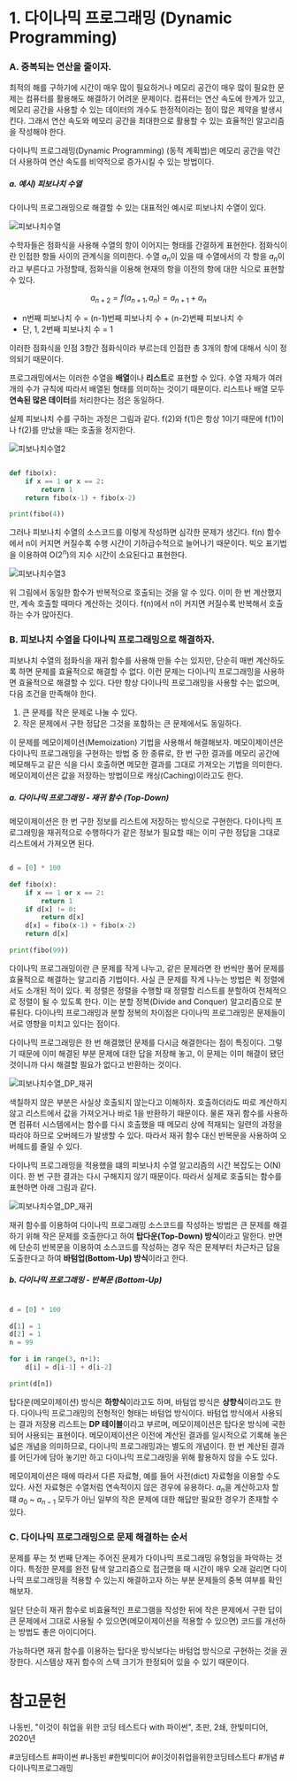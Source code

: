 # 1. 다이나믹 프로그래밍 (Dynamic Programming)

### A. 중복되는 연산을 줄이자.

최적의 해를 구하기에 시간이 매우 많이 필요하거나 메모리 공간이 매우 많이 필요한 문제는 컴퓨터를 활용해도 해결하기 어려운 문제이다. 컴퓨터는 연산 속도에 한계가 있고, 메모리 공간을 사용할 수 있는 데이터의 개수도 한정적이라는 점이 많은 제약을 발생시킨다. 그래서 연산 속도와 메모리 공간을 최대한으로 활용할 수 있는 효율적인 알고리즘을 작성해야 한다.

다이나믹 프로그래밍(Dynamic Programming) (동적 계획법)은 메모리 공간을 약간 더 사용하여 연산 속도를 비약적으로 증가시킬 수 있는 방법이다.

##### a. 예시) 피보나치 수열

다이나믹 프로그래밍으로 해결할 수 있는 대표적인 예시로 피보나치 수열이 있다.

![피보나치수열](/bin/PS_image/피보나치수열.png)

수학자들은 점화식을 사용해 수열의 항이 이어지는 형태를 간결하게 표현한다. 점화식이란 인접한 항들 사이의 관계식을 의미한다. 수열 ${a_n}$이 있을 때 수열에서의 각 항을 $a_n$이라고 부른다고 가정할때, 점화식을 이용해 현재의 항을 이전의 항에 대한 식으로 표현할 수 있다.

$$a_{n+2}=f(a_{n+1}, a_{n}) = a_{n+1} + a_{n}$$

- n번째 피보나치 수 = (n-1)번째 피보나치 수 + (n-2)번째 피보나치 수
- 단, 1, 2번째 피보나치 수 = 1

이러한 점화식을 인점 3항간 점화식이라 부르는데 인접한 총 3개의 항에 대해서 식이 정의되기 때문이다.

프로그래밍에서는 이러한 수열을 **배열**이나 **리스트**로 표현할 수 있다. 수열 자체가 여러 개의 수가 규칙에 따라서 배열된 형태를 의미하는 것이기 때문이다. 리스트나 배열 모두 **연속된 많은 데이터**를 처리한다는 점은 동일하다.

실제 피보나치 수를 구하는 과정은 그림과 같다. f(2)와 f(1)은 항상 1이기 때문에 f(1)이나 f(2)를 만났을 때는 호출을 정지한다.

![피보나치수열2](/bin/PS_image/피보나치수열2.png)

```python

def fibo(x):  
    if x == 1 or x == 2:  
        return 1  
	return fibo(x-1) + fibo(x-2)  
  
print(fibo(4))

```

그러나 피보나치 수열의 소스코드를 이렇게 작성하면 심각한 문제가 생긴다. f(n) 함수에서 n이 커지면 커질수록 수행 시간이 기하급수적으로 늘어나기 때문이다. 빅오 표기법을 이용하여 O($2^n$)의 지수 시간이 소요된다고 표현한다.

![피보나치수열3](/bin/PS_image/피보나치수열3.png)

위 그림에서 동일한 함수가 반복적으로 호출되는 것을 알 수 있다. 이미 한 번 계산했지만, 계속 호출할 때마다 계산하는 것이다. f(n)에서 n이 커지면 커질수록 반복해서 호출하는 수가 많아진다.

### B. 피보나치 수열을 다이나믹 프로그래밍으로 해결하자.

피보나치 수열의 점화식을 재귀 함수를 사용해 만들 수는 있지만, 단순히 매번 계산하도록 하면 문제를 효율적으로 해결할 수 없다. 이런 문제는 다이나믹 프로그래밍을 사용하면 효율적으로 해결할 수 있다. 다만 항상 다이나믹 프로그래밍을 사용할 수는 없으며, 다음 조건을 만족해야 한다.

1. 큰 문제를 작은 문제로 나눌 수 있다.
2. 작은 문제에서 구한 정답은 그것을 포함하는 큰 문제에서도 동일하다.

이 문제를 메모이제이션(Memoization) 기법을 사용해서 해결해보자. 메모이제이션은 다이나믹 프로그래밍을 구현하는 방법 중 한 종류로, 한 번 구한 결과를 메모리 공간에 메모해두고 같은 식을 다시 호출하면 메모한 결과를 그대로 가져오는 기법을 의미한다. 메모이제이션은 값을 저장하는 방법이므로 캐싱(Caching)이라고도 한다.

##### a. 다이나믹 프로그래밍 - 재귀 함수 (Top-Down)

메모이제이션은 한 번 구한 정보를 리스트에 저장하는 방식으로 구현한다. 다이나믹 프로그래밍을 재귀적으로 수행하다가 같은 정보가 필요할 때는 이미 구한 정답을 그대로 리스트에서 가져오면 된다.

```python

d = [0] * 100  
  
def fibo(x):  
    if x == 1 or x == 2:  
        return 1  
	if d[x] != 0:  
        return d[x]  
    d[x] = fibo(x-1) + fibo(x-2)  
    return d[x]  
  
print(fibo(99))

```

다이나믹 프로그래밍이란 큰 문제를 작게 나누고, 같은 문제라면 한 번씩만 풀어 문제를 효율적으로 해결하는 알고리즘 기법이다. 사실 큰 문제를 작게 나누는 방법은 퀵 정렬에서도 소개된 적이 있다. 퀵 정렬은 정렬을 수행할 때 정렬할 리스트를 분할하여 전체적으로 정렬이 될 수 있도록 한다. 이는 분할 정복(Divide and Conquer) 알고리즘으로 분류된다. 다이나믹 프로그래밍과 분할 정복의 차이점은 다이나믹 프로그래밍은 문제들이 서로 영향을 미치고 있다는 점이다.

다이나믹 프로그래밍은 한 번 해결했던 문제를 다시금 해결한다는 점이 특징이다. 그렇기 때문에 이미 해결된 부분 문제에 대한 답을 저장해 놓고, 이 문제는 이미 해결이 됐던 것이니까 다시 해결할 필요가 없다고 반환하는 것이다.

![피보나치수열_DP_재귀](/bin/PS_image/피보나치수열_DP_재귀적.png)

색칠하지 않은 부분은 사실상 호출되지 않는다고 이해하자. 호출하더라도 따로 계산하지 않고 리스트에서 값을 가져오거나 바로 1을 반환하기 때문이다. 물론 재귀 함수를 사용하면 컴퓨터 시스템에서는 함수를 다시 호출했을 때 메모리 상에 적재되는 일련의 과정을 따라야 하므로 오버헤드가 발생할 수 있다. 따라서 재귀 함수 대신 반복문을 사용하여 오버헤드를 줄일 수 있다.

다이나믹 프로그래밍을 적용했을 떄의 피보나치 수열 알고리즘의 시간 복잡도는 O(N)이다. 한 번 구한 결과는 다시 구해지지 않기 때문이다. 따라서 실제로 호출되는 함수를 표현하면 아래 그림과 같다.

![피보나치수열_DP_재귀](/bin/PS_image/피보나치수열_DP_재귀적_실제호출되는함수.png)

재귀 함수를 이용하여 다이나믹 프로그래밍 소스코드를 작성하는 방법은 큰 문제를 해결하기 위해 작은 문제를 호출한다고 하여 **탑다운(Top-Down) 방식**이라고 말한다. 반면에 단순히 반복문을 이용하여 소스코드를 작성하는 경우 작은 문제부터 차근차근 답을 도출한다고 하여 **바텀업(Bottom-Up) 방식**이라고 한다.

##### b. 다이나믹 프로그래밍 - 반복문 (Bottom-Up)

```python

d = [0] * 100  
  
d[1] = 1  
d[2] = 1  
n = 99  
  
for i in range(3, n+1):  
    d[i] = d[i-1] + d[i-2]  
  
print(d[n])

```

탑다운(메모이제이션) 방식은 **하향식**이라고도 하며, 바텀업 방식은 **상향식**이라고도 한다. 다이나믹 프로그래밍의 전형적인 형태는 바텀업 방식이다. 바텀업 방식에서 사용되는 결과 저장용 리스트는 **DP 테이블**이라고 부르며, 메모이제이션은 탑다운 방식에 국한되어 사용되는 표현이다. 메모이제이션은 이전에 계산된 결과를 일시적으로 기록해 놓은 넓은 개념을 의미하므로, 다이나믹 프로그래밍과는 별도의 개념이다. 한 번 계산된 결과를 어딘가에 담아 놓기만 하고 다이나믹 프로그래밍을 위해 활용하지 않을 수도 있다.

메모이제이션은 때에 따라서 다른 자료형, 예를 들어 사전(dict) 자료형을 이용할 수도 있다. 사전 자료형은 수열처럼 연속적이지 않은 경우에 유용하다. $a_{n}$을 계산하고자 할 떄 $a_{0}$ ~ $a_{n-1}$ 모두가 아닌 일부의 작은 문제에 대한 해답만 필요한 경우가 존재할 수 있다.

### C. 다이나믹 프로그래밍으로 문제 해결하는 순서

문제를 푸는 첫 번째 단계는 주어진 문제가 다이나믹 프로그래밍 유형임을 파악하는 것이다. 특정한 문제를 완전 탐색 알고리즘으로 접근했을 때 시간이 매우 오래 걸리면 다이나믹 프로그래밍을 적용할 수 있는지 해결하고자 하는 부분 문제들의 중복 여부를 확인해보자.

일단 단순히 재귀 함수로 비효율적인 프로그램을 작성한 뒤에 작은 문제에서 구한 답이 큰 문제에서 그대로 사용될 수 있으면(메모이제이션을 적용할 수 있으면) 코드를 개선하는 방법도 좋은 아이디어다.

가능하다면 재귀 함수를 이용하는 탑다운 방식보다는 바텀업 방식으로 구현하는 것을 권장한다. 시스템상 재귀 함수의 스택 크기가 한정되어 있을 수 있기 때문이다.

# 참고문헌

나동빈, "이것이 취업을 위한 코딩 테스트다 with 파이썬", 초판, 2쇄, 한빛미디어, 2020년

#코딩테스트 #파이썬 #나동빈 #한빛미디어 #이것이취업을위한코딩테스트다 #개념 #다이나믹프로그래밍